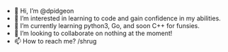 - 👋 Hi, I’m @dpidgeon
- 👀 I’m interested in learning to code and gain confidence in my abilities.
- 🌱 I’m currently learning python3, Go, and soon C++ for funsies.
- 💞️ I’m looking to collaborate on nothing at the moment!
- 📫 How to reach me? /shrug

<!---
dpidgeon/dpidgoen is a ✨ special ✨ repository because its `README.md` (this file) appears on your GitHub profile.
You can click the Preview link to take a look at your changes.
--->
